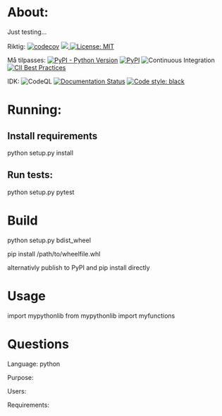 # About:
Just testing... 

Riktig: 
[![codecov](https://codecov.io/gh/IsaFoster/MasterThesis/branch/main/graph/badge.svg)](https://app.codecov.io/gh/IsaFoster/MasterThesis/)
<a href="https://codecov.io/gh/IsaFoster/MasterThesis" > 
 <img src="https://codecov.io/gh/IsaFoster/MasterThesis/branch/main/graph/badge.svg?token=9CWBWHNZML"/> 
</a>
[![License: MIT](https://img.shields.io/badge/License-MIT-yellow.svg)](https://opensource.org/licenses/MIT)

Må tilpasses:
[![PyPI - Python Version](https://img.shields.io/pypi/pyversions/adversarial-robustness-toolbox)](https://pypi.org/project/adversarial-robustness-toolbox/)
[![PyPI](https://badge.fury.io/py/adversarial-robustness-toolbox.svg)](https://badge.fury.io/py/adversarial-robustness-toolbox)
![Continuous Integration](https://github.com/Trusted-AI/adversarial-robustness-toolbox/workflows/Continuous%20Integration/badge.svg)
[![CII Best Practices](https://bestpractices.coreinfrastructure.org/projects/5090/badge)](https://bestpractices.coreinfrastructure.org/projects/5090)


IDK: 
![CodeQL](https://github.com/Trusted-AI/adversarial-robustness-toolbox/workflows/CodeQL/badge.svg)
[![Documentation Status](https://readthedocs.org/projects/adversarial-robustness-toolbox/badge/?version=latest)](http://adversarial-robustness-toolbox.readthedocs.io/en/latest/?badge=latest)
[![Code style: black](https://img.shields.io/badge/code%20style-black-000000.svg)](https://github.com/psf/black)


# Running:

## Install requirements
python setup.py install

## Run tests:
python setup.py pytest



# Build 

python setup.py bdist_wheel

pip install /path/to/wheelfile.whl

alternativly publish to PyPI and pip install directly

# Usage
import mypythonlib
from mypythonlib import myfunctions


# Questions
Language: python

Purpose:

Users:

Requirements:

